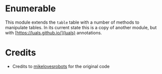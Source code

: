 
# Enumerable

This module extends the `table` table with a number of methods to manipulate tables.
In its current state this is a copy of another module, but with [https://luals.github.io/](luals) annotations.

# Credits

 - Credits to [mikelovesrobots](https://github.com/mikelovesrobots/lua-enumerable) for the original code

